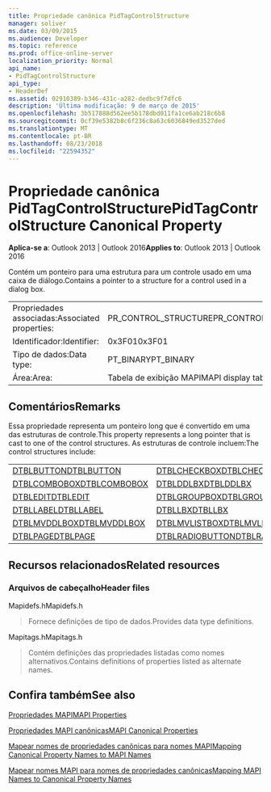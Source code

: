 ```yaml
---
title: Propriedade canônica PidTagControlStructure
manager: soliver
ms.date: 03/09/2015
ms.audience: Developer
ms.topic: reference
ms.prod: office-online-server
localization_priority: Normal
api_name:
- PidTagControlStructure
api_type:
- HeaderDef
ms.assetid: 02910389-b346-431c-a282-dedbc9f7dfc6
description: 'Última modificação: 9 de março de 2015'
ms.openlocfilehash: 3b517888d562ee5b178dbd011fa1ce6ab218c6b8
ms.sourcegitcommit: 0cf39e5382b8c6f236c8a63c6036849ed3527ded
ms.translationtype: MT
ms.contentlocale: pt-BR
ms.lasthandoff: 08/23/2018
ms.locfileid: "22594352"
---
```

# <a name="pidtagcontrolstructure-canonical-property"></a><span data-ttu-id="4d45f-103">Propriedade canônica PidTagControlStructure</span><span class="sxs-lookup"><span data-stu-id="4d45f-103">PidTagControlStructure Canonical Property</span></span>

  
  
<span data-ttu-id="4d45f-104">**Aplica-se a**: Outlook 2013 | Outlook 2016</span><span class="sxs-lookup"><span data-stu-id="4d45f-104">**Applies to**: Outlook 2013 | Outlook 2016</span></span> 
  
<span data-ttu-id="4d45f-105">Contém um ponteiro para uma estrutura para um controle usado em uma caixa de diálogo.</span><span class="sxs-lookup"><span data-stu-id="4d45f-105">Contains a pointer to a structure for a control used in a dialog box.</span></span> 
  
|||
|:-----|:-----|
|<span data-ttu-id="4d45f-106">Propriedades associadas:</span><span class="sxs-lookup"><span data-stu-id="4d45f-106">Associated properties:</span></span>  <br/> |<span data-ttu-id="4d45f-107">PR_CONTROL_STRUCTURE</span><span class="sxs-lookup"><span data-stu-id="4d45f-107">PR_CONTROL_STRUCTURE</span></span>  <br/> |
|<span data-ttu-id="4d45f-108">Identificador:</span><span class="sxs-lookup"><span data-stu-id="4d45f-108">Identifier:</span></span>  <br/> |<span data-ttu-id="4d45f-109">0x3F01</span><span class="sxs-lookup"><span data-stu-id="4d45f-109">0x3F01</span></span>  <br/> |
|<span data-ttu-id="4d45f-110">Tipo de dados:</span><span class="sxs-lookup"><span data-stu-id="4d45f-110">Data type:</span></span>  <br/> |<span data-ttu-id="4d45f-111">PT_BINARY</span><span class="sxs-lookup"><span data-stu-id="4d45f-111">PT_BINARY</span></span>  <br/> |
|<span data-ttu-id="4d45f-112">Área:</span><span class="sxs-lookup"><span data-stu-id="4d45f-112">Area:</span></span>  <br/> |<span data-ttu-id="4d45f-113">Tabela de exibição MAPI</span><span class="sxs-lookup"><span data-stu-id="4d45f-113">MAPI display table</span></span>  <br/> |
   
## <a name="remarks"></a><span data-ttu-id="4d45f-114">Comentários</span><span class="sxs-lookup"><span data-stu-id="4d45f-114">Remarks</span></span>

<span data-ttu-id="4d45f-115">Essa propriedade representa um ponteiro long que é convertido em uma das estruturas de controle.</span><span class="sxs-lookup"><span data-stu-id="4d45f-115">This property represents a long pointer that is cast to one of the control structures.</span></span> <span data-ttu-id="4d45f-116">As estruturas de controle incluem:</span><span class="sxs-lookup"><span data-stu-id="4d45f-116">The control structures include:</span></span>
  
|||
|:-----|:-----|
|[<span data-ttu-id="4d45f-117">DTBLBUTTON</span><span class="sxs-lookup"><span data-stu-id="4d45f-117">DTBLBUTTON</span></span>](dtblbutton.md) <br/> |[<span data-ttu-id="4d45f-118">DTBLCHECKBOX</span><span class="sxs-lookup"><span data-stu-id="4d45f-118">DTBLCHECKBOX</span></span>](dtblcheckbox.md) <br/> |
|[<span data-ttu-id="4d45f-119">DTBLCOMBOBOX</span><span class="sxs-lookup"><span data-stu-id="4d45f-119">DTBLCOMBOBOX</span></span>](dtblcombobox.md) <br/> |[<span data-ttu-id="4d45f-120">DTBLDDLBX</span><span class="sxs-lookup"><span data-stu-id="4d45f-120">DTBLDDLBX</span></span>](dtblddlbx.md) <br/> |
|[<span data-ttu-id="4d45f-121">DTBLEDIT</span><span class="sxs-lookup"><span data-stu-id="4d45f-121">DTBLEDIT</span></span>](dtbledit.md) <br/> |[<span data-ttu-id="4d45f-122">DTBLGROUPBOX</span><span class="sxs-lookup"><span data-stu-id="4d45f-122">DTBLGROUPBOX</span></span>](dtblgroupbox.md) <br/> |
|[<span data-ttu-id="4d45f-123">DTBLLABEL</span><span class="sxs-lookup"><span data-stu-id="4d45f-123">DTBLLABEL</span></span>](dtbllabel.md) <br/> |[<span data-ttu-id="4d45f-124">DTBLLBX</span><span class="sxs-lookup"><span data-stu-id="4d45f-124">DTBLLBX</span></span>](dtbllbx.md) <br/> |
|[<span data-ttu-id="4d45f-125">DTBLMVDDLBOX</span><span class="sxs-lookup"><span data-stu-id="4d45f-125">DTBLMVDDLBOX</span></span>](dtblmvddlbox.md) <br/> |[<span data-ttu-id="4d45f-126">DTBLMVLISTBOX</span><span class="sxs-lookup"><span data-stu-id="4d45f-126">DTBLMVLISTBOX</span></span>](dtblmvlistbox.md) <br/> |
|[<span data-ttu-id="4d45f-127">DTBLPAGE</span><span class="sxs-lookup"><span data-stu-id="4d45f-127">DTBLPAGE</span></span>](dtblpage.md) <br/> |[<span data-ttu-id="4d45f-128">DTBLRADIOBUTTON</span><span class="sxs-lookup"><span data-stu-id="4d45f-128">DTBLRADIOBUTTON</span></span>](dtblradiobutton.md) <br/> |
   
## <a name="related-resources"></a><span data-ttu-id="4d45f-129">Recursos relacionados</span><span class="sxs-lookup"><span data-stu-id="4d45f-129">Related resources</span></span>

### <a name="header-files"></a><span data-ttu-id="4d45f-130">Arquivos de cabeçalho</span><span class="sxs-lookup"><span data-stu-id="4d45f-130">Header files</span></span>

<span data-ttu-id="4d45f-131">Mapidefs.h</span><span class="sxs-lookup"><span data-stu-id="4d45f-131">Mapidefs.h</span></span>
  
> <span data-ttu-id="4d45f-132">Fornece definições de tipo de dados.</span><span class="sxs-lookup"><span data-stu-id="4d45f-132">Provides data type definitions.</span></span>
    
<span data-ttu-id="4d45f-133">Mapitags.h</span><span class="sxs-lookup"><span data-stu-id="4d45f-133">Mapitags.h</span></span>
  
> <span data-ttu-id="4d45f-134">Contém definições das propriedades listadas como nomes alternativos.</span><span class="sxs-lookup"><span data-stu-id="4d45f-134">Contains definitions of properties listed as alternate names.</span></span>
    
## <a name="see-also"></a><span data-ttu-id="4d45f-135">Confira também</span><span class="sxs-lookup"><span data-stu-id="4d45f-135">See also</span></span>



[<span data-ttu-id="4d45f-136">Propriedades MAPI</span><span class="sxs-lookup"><span data-stu-id="4d45f-136">MAPI Properties</span></span>](mapi-properties.md)
  
[<span data-ttu-id="4d45f-137">Propriedades MAPI canônicas</span><span class="sxs-lookup"><span data-stu-id="4d45f-137">MAPI Canonical Properties</span></span>](mapi-canonical-properties.md)
  
[<span data-ttu-id="4d45f-138">Mapear nomes de propriedades canônicas para nomes MAPI</span><span class="sxs-lookup"><span data-stu-id="4d45f-138">Mapping Canonical Property Names to MAPI Names</span></span>](mapping-canonical-property-names-to-mapi-names.md)
  
[<span data-ttu-id="4d45f-139">Mapear nomes MAPI para nomes de propriedades canônicas</span><span class="sxs-lookup"><span data-stu-id="4d45f-139">Mapping MAPI Names to Canonical Property Names</span></span>](mapping-mapi-names-to-canonical-property-names.md)

